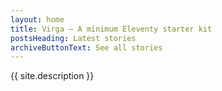 ```yaml
---
layout: home
title: Virga — A minimum Eleventy starter kit
postsHeading: Latest stories
archiveButtonText: See all stories
---
```


{{ site.description }}

